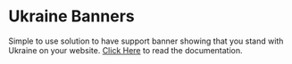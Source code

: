 # Ukraine Banners

Simple to use solution to have support banner showing that you stand with Ukraine on your website. [Click Here](https://ukraine.wavey.group) to read the documentation.
